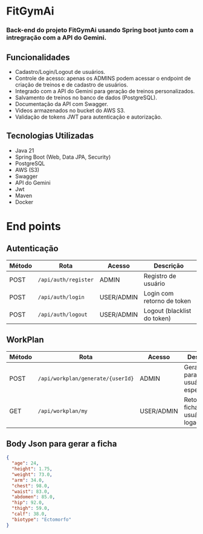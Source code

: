# FitGymAi  

### Back-end do projeto FitGymAi usando Spring boot junto com a intregração com a API do Gemini.

## Funcionalidades

- Cadastro/Login/Logout de usuários.
- Controle de acesso: apenas os ADMINS podem acessar o endpoint de criação de treinos e de cadastro de usuários.
- Integrado com a API do Gemini para geração de treinos personalizados.
- Salvamento de treinos no banco de dados (PostgreSQL).
- Documentação da API com Swagger.
- Videos armazenados no bucket do AWS S3.
- Validação de tokens JWT para autenticação e autorização.

## Tecnologias Utilizadas
- Java 21
- Spring Boot (Web, Data JPA, Security)
- PostgreSQL
- AWS (S3)
- Swagger
- API do Gemini
- Jwt
- Maven
- Docker

# End points

## Autenticação 

| Método | Rota                 | Acesso     | Descrição                    |
| ------ | -------------------- |------------|------------------------------|
| POST   | `/api/auth/register` | ADMIN      | Registro de usuário          |
| POST   | `/api/auth/login`    | USER/ADMIN | Login com retorno de token   |
| POST   | `/api/auth/logout`   | USER/ADMIN |  Logout (blacklist do token) |



## WorkPlan 
| Método | Rota                              | Acesso     | Descrição                              |
| ------ | --------------------------------- | ---------- | -------------------------------------- |
| POST   | `/api/workplan/generate/{userId}` | ADMIN      | Gera ficha para o usuário especificado |
| GET    | `/api/workplan/my`                | USER/ADMIN | Retorna a ficha do usuário logado      |


## Body Json para gerar a ficha
```json
{
  "age": 24,
  "height": 1.75,
  "weight": 73.0,
  "arm": 34.0,
  "chest": 98.0,
  "waist": 83.0,
  "abdomen": 85.0,
  "hip": 92.0,
  "thigh": 59.0,
  "calf": 38.0,
  "biotype": "Ectomorfo"
}
```